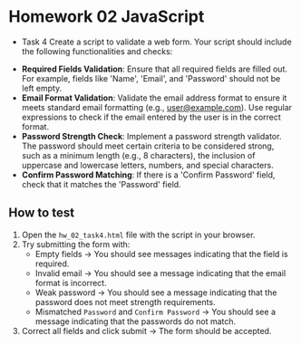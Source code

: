 # Homework 02 JavaScript

* Task 4
Create a script to validate a web form. Your script should include the following functionalities and checks:
- **Required Fields Validation**: Ensure that all required fields are filled out. For example, fields like 'Name', 'Email', and 'Password' should not be left empty.
- **Email Format Validation**: Validate the email address format to ensure it meets standard email formatting (e.g., user@example.com). Use regular expressions to check if the email entered by the user is in the correct format.
- **Password Strength Check**: Implement a password strength validator. The password should meet certain criteria to be considered strong, such as a minimum length (e.g., 8 characters), the inclusion of uppercase and lowercase letters, numbers, and special characters.
- **Confirm Password Matching**: If there is a 'Confirm Password' field, check that it matches the 'Password' field.

## How to test
1. Open the `hw_02_task4.html` file with the script in your browser.
2. Try submitting the form with:
   - Empty fields → You should see messages indicating that the field is required.  
   - Invalid email → You should see a message indicating that the email format is incorrect.  
   - Weak password → You should see a message indicating that the password does not meet strength requirements.  
   - Mismatched `Password` and `Confirm Password` → You should see a message indicating that the passwords do not match.  
3. Correct all fields and click submit → The form should be accepted.


